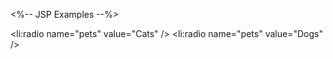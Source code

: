 <%-- JSP Examples --%>

<li:radio name="pets" value="Cats" />
<li:radio name="pets" value="Dogs" />
